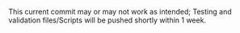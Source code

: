 This current commit may or may not work as intended; Testing and validation files/Scripts will be pushed shortly within 1 week.